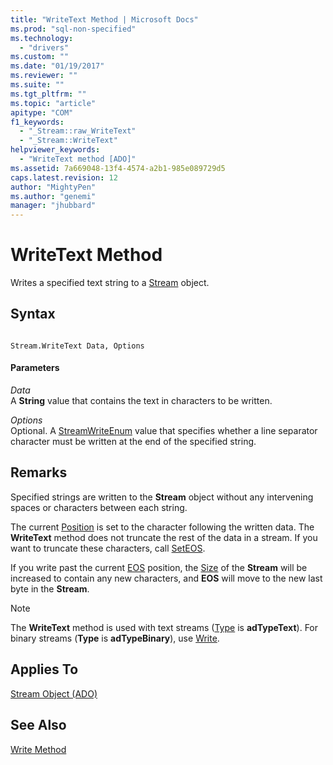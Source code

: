```yaml
---
title: "WriteText Method | Microsoft Docs"
ms.prod: "sql-non-specified"
ms.technology:
  - "drivers"
ms.custom: ""
ms.date: "01/19/2017"
ms.reviewer: ""
ms.suite: ""
ms.tgt_pltfrm: ""
ms.topic: "article"
apitype: "COM"
f1_keywords: 
  - "_Stream::raw_WriteText"
  - "_Stream::WriteText"
helpviewer_keywords: 
  - "WriteText method [ADO]"
ms.assetid: 7a669048-13f4-4574-a2b1-985e089729d5
caps.latest.revision: 12
author: "MightyPen"
ms.author: "genemi"
manager: "jhubbard"
---
```

# WriteText Method
Writes a specified text string to a [Stream](../../../ado/reference/ado-api/stream-object-ado.md) object.  
  
## Syntax  
  
```  
  
Stream.WriteText Data, Options  
```  
  
#### Parameters  
 *Data*  
 A **String** value that contains the text in characters to be written.  
  
 *Options*  
 Optional. A [StreamWriteEnum](../../../ado/reference/ado-api/streamwriteenum.md) value that specifies whether a line separator character must be written at the end of the specified string.  
  
## Remarks  
 Specified strings are written to the **Stream** object without any intervening spaces or characters between each string.  
  
 The current [Position](../../../ado/reference/ado-api/position-property-ado.md) is set to the character following the written data. The **WriteText** method does not truncate the rest of the data in a stream. If you want to truncate these characters, call [SetEOS](../../../ado/reference/ado-api/seteos-method.md).  
  
 If you write past the current [EOS](../../../ado/reference/ado-api/eos-property.md) position, the [Size](../../../ado/reference/ado-api/size-property-ado-stream.md) of the **Stream** will be increased to contain any new characters, and **EOS** will move to the new last byte in the **Stream**.  
  
> [!NOTE]
>  The **WriteText** method is used with text streams ([Type](../../../ado/reference/ado-api/type-property-ado-stream.md) is **adTypeText**). For binary streams (**Type** is **adTypeBinary**), use [Write](../../../ado/reference/ado-api/write-method.md).  
  
## Applies To  
 [Stream Object (ADO)](../../../ado/reference/ado-api/stream-object-ado.md)  
  
## See Also  
 [Write Method](../../../ado/reference/ado-api/write-method.md)